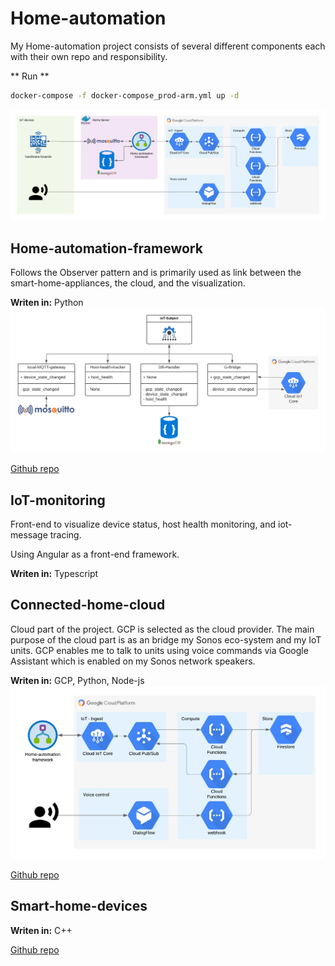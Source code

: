 # Home-automation
My Home-automation project consists of several different components each with their own repo and responsibility. 

** Run **
```sh
docker-compose -f docker-compose_prod-arm.yml up -d
```

![Architecture](static/architecture/Home-automation.png "Architectural overview")

## Home-automation-framework
Follows the Observer pattern and is primarily used as link between the smart-home-appliances, the cloud, and the 
visualization. 

**Writen in:** Python
![Architecture](static/architecture/Home-automation-framework.png "Architectural overview")

[Github repo](https://github.com/DankersW/home-automation-framework)


## IoT-monitoring
Front-end to visualize device status, host health monitoring, and iot-message tracing. 

Using Angular as a front-end framework.

**Writen in:** Typescript


## Connected-home-cloud
Cloud part of the project. GCP is selected as the cloud provider. The main purpose of the cloud part is as an bridge my
Sonos eco-system and my IoT units. GCP enables me to talk to units using voice commands via Google Assistant which is
enabled on my Sonos network speakers.  

**Writen in:** GCP, Python, Node-js
![Architecture](static/architecture/Connected-home-cloud.png "Architectural overview")

[Github repo](https://github.com/DankersW/connected-home-cloud)

## Smart-home-devices

**Writen in:** C++ 

[Github repo](https://github.com/DankersW/smart-home-devices)
